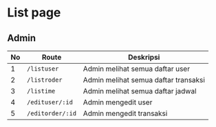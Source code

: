 # List page


## Admin 
| No                 | Route           | Deskripsi |
| -- | ------------- | --------- |
|  1 | ```/listuser```     |    Admin melihat semua daftar user      |
|  2 | ```/listroder```     |    Admin melihat semua daftar transaksi |
|  3 | ```/listime```     |      Admin melihat semua daftar jadwal     |
|  4 | ```/edituser/:id``` |     Admin mengedit user  |
|  5 | ```/editorder/:id``` |    Admin mengedit transaksi      |